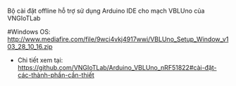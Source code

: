 Bộ cài đặt offline hỗ trợ sử dụng Arduino IDE cho mạch VBLUno của VNGIoTLab


#Windows OS:
http://www.mediafire.com/file/9wci4vkj4917wwi/VBLUno_Setup_Window_v103_28_10_16.zip



* Chi tiết xem tại: https://github.com/VNGIoTLab/Arduino_VBLUno_nRF51822#cài-đặt-các-thành-phần-cần-thiết
